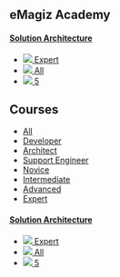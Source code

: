 <div class="ez-academy">
	<div class="ez-academy__body">
		<main class="master">
	<h2 class="title">eMagiz Academy</h2>
    <div class="card-container">
    <a href="../../docs/microlearning/expert-solution-architecture-index" class="card card--featured">
			<div class="card__body" style="background: url(../../img/SolutionArchitecture_Modules.svg) center no-repeat; background-size: 17%;">
				<h4 class="title">Solution Architecture</h4>
			</div>
			<ul class="card__footer">
				<li class="card__footer-item">
					<img class="card__footer-icon card__footer-icon--level" src="../../img/icon-level24.svg"/>
					<label for="" class="card__footer-label">Expert</label>
				</li>
				<li class="card__footer-item">
					<img class="card__footer-icon card__footer-icon--roles" src="../../img/icon-roles24.svg"/>
					<label for="" class="card__footer-label">All</label>
				</li>
				<li class="card__footer-item">
					<img class="card__footer-icon card__footer-icon--lessons" src="../../img/icon-lessons24.svg"/>
					<label for="" class="card__footer-label">5</label>
				</li>
			</ul>
		</a>
	</div>
	<h2 class="title">Courses</h2>
	<ul class="tabs">
		<li class="tabs__item tabs__item--active"><a href="../../docs/microlearning/index_academy_all" class="tabs__link">All</a></li>
		<li class="tabs__item tabs__item--active"><a href="../../docs/microlearning/index_academy_developer" class="tabs__link">Developer</a></li>
		<li class="tabs__item tabs__item--active"><a href="../../docs/microlearning/index_academy_architect" class="tabs__link">Architect</a></li>
		<li class="tabs__item tabs__item--active"><a href="../../docs/microlearning/index_academy_support_engineer" class="tabs__link">Support Engineer</a></li>
		<li class="tabs__item tabs__item--active"><a href="../../docs/microlearning/index_academy_novice" class="tabs__link">Novice</a></li>
		<li class="tabs__item tabs__item--active"><a href="../../docs/microlearning/index_academy_intermediate" class="tabs__link">Intermediate</a></li>
		<li class="tabs__item tabs__item--active"><a href="../../docs/microlearning/index_academy_advanced" class="tabs__link">Advanced</a></li>
		<li class="tabs__item tabs__item--active"><a href="../../docs/microlearning/index_academy_expert" class="tabs__link">Expert</a></li>
	</ul>
	<div class="card-container">		
		<a href="../../docs/microlearning/expert-solution-architecture-index" class="card">
			<div class="card__body" style="background: url(../../img/SolutionArchitecture_Modules.svg) center no-repeat; background-size: 17%;">
				<h4 class="title">Solution Architecture</h4>
			</div>
			<ul class="card__footer">
				<li class="card__footer-item">
					<img class="card__footer-icon card__footer-icon--level" src="../../img/icon-level24.svg"/>
					<label for="" class="card__footer-label">Expert</label>
				</li>
				<li class="card__footer-item">
					<img class="card__footer-icon card__footer-icon--roles" src="../../img/icon-roles24.svg"/>
					<label for="" class="card__footer-label">All</label>
				</li>
				<li class="card__footer-item">
					<img class="card__footer-icon card__footer-icon--lessons" src="../../img/icon-lessons24.svg"/>
					<label for="" class="card__footer-label">5</label>
				</li>
			</ul>
		</a>
	</div>
</main>
</div>
</div>